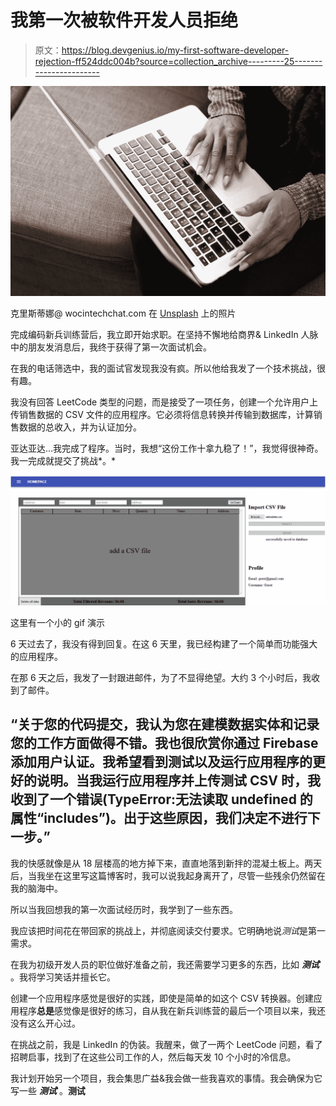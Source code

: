 # 我第一次被软件开发人员拒绝

> 原文：<https://blog.devgenius.io/my-first-software-developer-rejection-ff524ddc004b?source=collection_archive---------25----------------------->

![](img/60d13e2a57c5a18ea2e2c464091bd554.png)

克里斯蒂娜@ wocintechchat.com 在 [Unsplash](https://unsplash.com?utm_source=medium&utm_medium=referral) 上的照片

完成编码新兵训练营后，我立即开始求职。在坚持不懈地给商界& LinkedIn 人脉中的朋友发消息后，我终于获得了第一次面试机会。

在我的电话筛选中，我的面试官发现我没有疯。所以他给我发了一个技术挑战，很有趣。

我没有回答 LeetCode 类型的问题，而是接受了一项任务，创建一个允许用户上传销售数据的 CSV 文件的应用程序。它必须将信息转换并传输到数据库，计算销售数据的总收入，并为认证加分。

亚达亚达…我完成了程序。当时，我想“这份工作十拿九稳了！”，我觉得很神奇。我一完成就提交了挑战*。*

![](img/3c041f026ddf387943b18f4be7e61ebc.png)

这里有一个小的 gif 演示

6 天过去了，我没有得到回复。在这 6 天里，我已经构建了一个简单而功能强大的应用程序。

在那 6 天之后，我发了一封跟进邮件，为了不显得绝望。大约 3 个小时后，我收到了邮件。

## “关于您的代码提交，我认为您在建模数据实体和记录您的工作方面做得不错。我也很欣赏你通过 Firebase 添加用户认证。我希望看到测试以及运行应用程序的更好的说明。当我运行应用程序并上传测试 CSV 时，我收到了一个错误(TypeError:无法读取 undefined 的属性“includes”)。出于这些原因，我们决定不进行下一步。”

我的快感就像是从 18 层楼高的地方掉下来，直直地落到新拌的混凝土板上。两天后，当我坐在这里写这篇博客时，我可以说我起身离开了，尽管一些残余仍然留在我的脑海中。

所以当我回想我的第一次面试经历时，我学到了一些东西。

我应该把时间花在带回家的挑战上，并彻底阅读交付要求。它明确地说*测试*是第一需求。

在我为初级开发人员的职位做好准备之前，我还需要学习更多的东西，比如 ***测试*** 。我将学习笑话并擅长它。

创建一个应用程序感觉是很好的实践，即使是简单的如这个 CSV 转换器。创建应用程序**总是**感觉像是很好的练习，自从我在新兵训练营的最后一个项目以来，我还没有这么开心过。

在挑战之前，我是 LinkedIn 的伪装。我醒来，做了一两个 LeetCode 问题，看了招聘启事，找到了在这些公司工作的人，然后每天发 10 个小时的冷信息。

我计划开始另一个项目，我会集思广益&我会做一些我喜欢的事情。我会确保为它写一些 ***测试*** 。**测试**